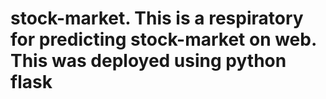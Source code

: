 # stock-market. This is a respiratory for predicting stock-market on web. This was deployed using python flask
